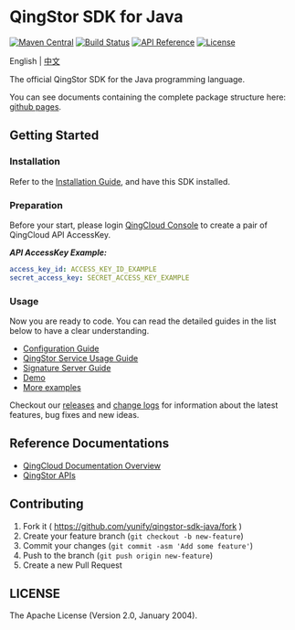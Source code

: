 # QingStor SDK for Java

[![Maven Central](https://maven-badges.herokuapp.com/maven-central/com.yunify/qingstor.sdk.java/badge.svg)](https://maven-badges.herokuapp.com/maven-central/com.yunify/qingstor.sdk.java/)
[![Build Status](https://travis-ci.org/yunify/qingstor-sdk-java.svg?branch=master)](https://travis-ci.org/yunify/qingstor-sdk-java)
[![API Reference](http://img.shields.io/badge/api-reference-green.svg)](http://docs.qingcloud.com)
[![License](http://img.shields.io/badge/license-apache%20v2-blue.svg)](https://github.com/yunify/qingstor-sdk-Java/blob/master/LICENSE)

English | [中文](./docs/guide_zh.md)

The official QingStor SDK for the Java programming language.

You can see documents containing the complete package structure here: [github pages](https://yunify.github.io/qingstor-sdk-java/).

## Getting Started

### Installation

Refer to the [Installation Guide](docs/installation.md), and have this SDK installed.


### Preparation

Before your start, please login [QingCloud Console](https://console.qingcloud.com/access_keys/) to create a pair of QingCloud API AccessKey.

___API AccessKey Example:___

``` yaml
access_key_id: ACCESS_KEY_ID_EXAMPLE
secret_access_key: SECRET_ACCESS_KEY_EXAMPLE
```

### Usage

Now you are ready to code. You can read the detailed guides in the list below to have a clear understanding.

- [Configuration Guide](docs/configuration.md)
- [QingStor Service Usage Guide](docs/qingstor_service_usage.md)
- [Signature Server Guide](docs/qingstor_signature_server_example.md)
- [Demo](docs/example/demo.md)
- [More examples](docs/more-examples.md)

Checkout our [releases](https://github.com/yunify/qingstor-sdk-java/releases) and [change logs](./CHANGELOG.md) for information about the latest features, bug fixes and new ideas.

## Reference Documentations

- [QingCloud Documentation Overview](https://docs.qingcloud.com)
- [QingStor APIs](https://docs.qingcloud.com/qingstor/api/index.html)

## Contributing

1. Fork it ( https://github.com/yunify/qingstor-sdk-java/fork )
2. Create your feature branch (`git checkout -b new-feature`)
3. Commit your changes (`git commit -asm 'Add some feature'`)
4. Push to the branch (`git push origin new-feature`)
5. Create a new Pull Request

## LICENSE

The Apache License (Version 2.0, January 2004).
